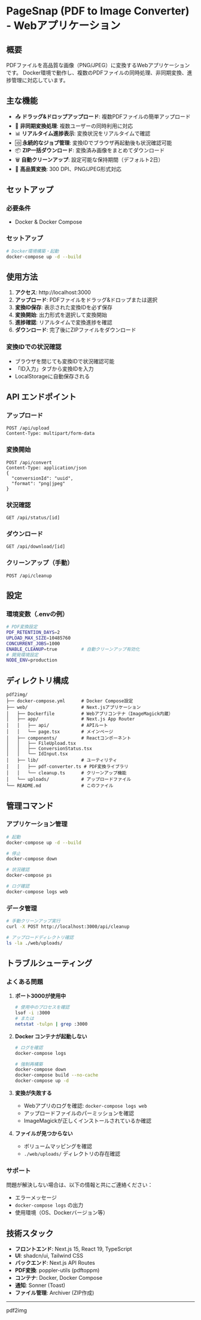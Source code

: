 # PageSnap (PDF to Image Converter) - Webアプリケーション

## 概要
PDFファイルを高品質な画像（PNG/JPEG）に変換するWebアプリケーションです。
Docker環境で動作し、複数のPDFファイルの同時処理、非同期変換、進捗管理に対応しています。

## 主な機能
- 📤 **ドラッグ&ドロップアップロード**: 複数PDFファイルの簡単アップロード
- 🔄 **非同期変換処理**: 複数ユーザーの同時利用に対応
- 📊 **リアルタイム進捗表示**: 変換状況をリアルタイムで確認
- 🆔 **永続的なジョブ管理**: 変換IDでブラウザ再起動後も状況確認可能
- 📦 **ZIP一括ダウンロード**: 変換済み画像をまとめてダウンロード
- 🗑️ **自動クリーンアップ**: 設定可能な保持期間（デフォルト2日）
- 🎨 **高品質変換**: 300 DPI、PNG/JPEG形式対応

## セットアップ

### 必要条件
- Docker & Docker Compose

### セットアップ
```bash
# Docker環境構築・起動
docker-compose up -d --build
```

## 使用方法

1. **アクセス**: http://localhost:3000
2. **アップロード**: PDFファイルをドラッグ&ドロップまたは選択
3. **変換ID保存**: 表示された変換IDを必ず保存
4. **変換開始**: 出力形式を選択して変換開始
5. **進捗確認**: リアルタイムで変換進捗を確認
6. **ダウンロード**: 完了後にZIPファイルをダウンロード

### 変換IDでの状況確認
- ブラウザを閉じても変換IDで状況確認可能
- 「ID入力」タブから変換IDを入力
- LocalStorageに自動保存される

## API エンドポイント

### アップロード
```
POST /api/upload
Content-Type: multipart/form-data
```

### 変換開始
```
POST /api/convert
Content-Type: application/json
{
  "conversionId": "uuid",
  "format": "png|jpeg"
}
```

### 状況確認
```
GET /api/status/[id]
```

### ダウンロード
```
GET /api/download/[id]
```

### クリーンアップ（手動）
```
POST /api/cleanup
```

## 設定

### 環境変数（.envの例）
```bash
# PDF変換設定
PDF_RETENTION_DAYS=2
UPLOAD_MAX_SIZE=10485760
CONCURRENT_JOBS=1000
ENABLE_CLEANUP=true         # 自動クリーンアップ有効化
# 開発環境設定
NODE_ENV=production
```

## ディレクトリ構成
```
pdf2img/
├── docker-compose.yml      # Docker Compose設定
├── web/                    # Next.jsアプリケーション
│   ├── Dockerfile          # Webアプリコンテナ（ImageMagick内蔵）
│   ├── app/                # Next.js App Router
│   │   ├── api/            # APIルート
│   │   └── page.tsx        # メインページ
│   ├── components/         # Reactコンポーネント
│   │   ├── FileUpload.tsx
│   │   ├── ConversionStatus.tsx
│   │   └── IdInput.tsx
│   ├── lib/                # ユーティリティ
│   │   ├── pdf-converter.ts # PDF変換ライブラリ
│   │   └── cleanup.ts      # クリーンアップ機能
│   └── uploads/            # アップロードファイル
└── README.md               # このファイル
```

## 管理コマンド

### アプリケーション管理
```bash
# 起動
docker-compose up -d --build

# 停止
docker-compose down

# 状況確認
docker-compose ps

# ログ確認
docker-compose logs web
```

### データ管理
```bash
# 手動クリーンアップ実行
curl -X POST http://localhost:3000/api/cleanup

# アップロードディレクトリ確認
ls -la ./web/uploads/
```

## トラブルシューティング

### よくある問題

1. **ポート3000が使用中**
   ```bash
   # 使用中のプロセスを確認
   lsof -i :3000
   # または
   netstat -tulpn | grep :3000
   ```

2. **Docker コンテナが起動しない**
   ```bash
   # ログを確認
   docker-compose logs
   
   # 強制再構築
   docker-compose down
   docker-compose build --no-cache
   docker-compose up -d
   ```

3. **変換が失敗する**
   - Webアプリのログを確認: `docker-compose logs web`
   - アップロードファイルのパーミッションを確認
   - ImageMagickが正しくインストールされているか確認

4. **ファイルが見つからない**
   - ボリュームマッピングを確認
   - `./web/uploads/` ディレクトリの存在確認

### サポート
問題が解決しない場合は、以下の情報と共にご連絡ください：
- エラーメッセージ
- `docker-compose logs` の出力
- 使用環境（OS、Dockerバージョン等）

## 技術スタック
- **フロントエンド**: Next.js 15, React 19, TypeScript
- **UI**: shadcn/ui, Tailwind CSS
- **バックエンド**: Next.js API Routes
- **PDF変換**: poppler-utils (pdftoppm)
- **コンテナ**: Docker, Docker Compose
- **通知**: Sonner (Toast)
- **ファイル管理**: Archiver (ZIP作成)

---
pdf2img
